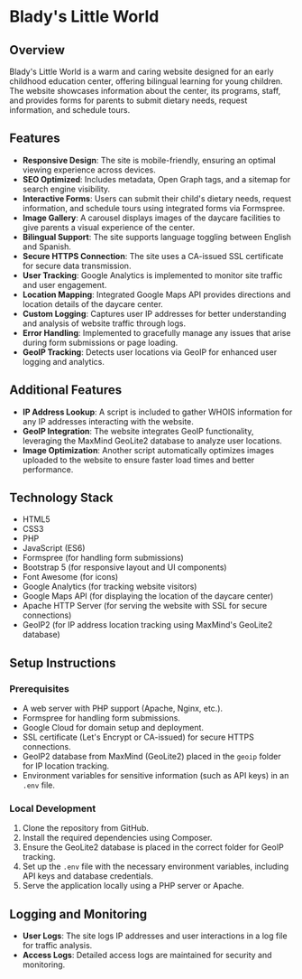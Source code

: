 # Blady's Little World

## Overview
Blady's Little World is a warm and caring website designed for an early childhood education center, offering bilingual learning for young children. The website showcases information about the center, its programs, staff, and provides forms for parents to submit dietary needs, request information, and schedule tours.

## Features
- **Responsive Design**: The site is mobile-friendly, ensuring an optimal viewing experience across devices.
- **SEO Optimized**: Includes metadata, Open Graph tags, and a sitemap for search engine visibility.
- **Interactive Forms**: Users can submit their child's dietary needs, request information, and schedule tours using integrated forms via Formspree.
- **Image Gallery**: A carousel displays images of the daycare facilities to give parents a visual experience of the center.
- **Bilingual Support**: The site supports language toggling between English and Spanish.
- **Secure HTTPS Connection**: The site uses a CA-issued SSL certificate for secure data transmission.
- **User Tracking**: Google Analytics is implemented to monitor site traffic and user engagement.
- **Location Mapping**: Integrated Google Maps API provides directions and location details of the daycare center.
- **Custom Logging**: Captures user IP addresses for better understanding and analysis of website traffic through logs.
- **Error Handling**: Implemented to gracefully manage any issues that arise during form submissions or page loading.
- **GeoIP Tracking**: Detects user locations via GeoIP for enhanced user logging and analytics.

## Additional Features
- **IP Address Lookup**: A script is included to gather WHOIS information for any IP addresses interacting with the website.
- **GeoIP Integration**: The website integrates GeoIP functionality, leveraging the MaxMind GeoLite2 database to analyze user locations.
- **Image Optimization**: Another script automatically optimizes images uploaded to the website to ensure faster load times and better performance.

## Technology Stack
- HTML5
- CSS3
- PHP
- JavaScript (ES6)
- Formspree (for handling form submissions)
- Bootstrap 5 (for responsive layout and UI components)
- Font Awesome (for icons)
- Google Analytics (for tracking website visitors)
- Google Maps API (for displaying the location of the daycare center)
- Apache HTTP Server (for serving the website with SSL for secure connections)
- GeoIP2 (for IP address location tracking using MaxMind's GeoLite2 database)

## Setup Instructions
### Prerequisites
- A web server with PHP support (Apache, Nginx, etc.).
- Formspree for handling form submissions.
- Google Cloud for domain setup and deployment.
- SSL certificate (Let's Encrypt or CA-issued) for secure HTTPS connections.
- GeoIP2 database from MaxMind (GeoLite2) placed in the `geoip` folder for IP location tracking.
- Environment variables for sensitive information (such as API keys) in an `.env` file.

### Local Development
1. Clone the repository from GitHub.
2. Install the required dependencies using Composer.
3. Ensure the GeoLite2 database is placed in the correct folder for GeoIP tracking.
4. Set up the `.env` file with the necessary environment variables, including API keys and database credentials.
5. Serve the application locally using a PHP server or Apache.

## Logging and Monitoring
- **User Logs**: The site logs IP addresses and user interactions in a log file for traffic analysis.
- **Access Logs**: Detailed access logs are maintained for security and monitoring.
